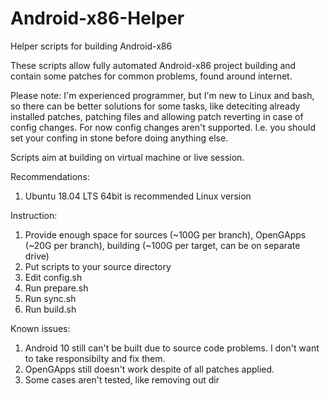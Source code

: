 # Android-x86-Helper
Helper scripts for building Android-x86

These scripts allow fully automated Android-x86 project building and contain some patches for common problems, found around internet.

Please note: I'm experienced programmer, but I'm new to Linux and bash, so there can be better solutions for some tasks, like deteciting already installed patches, patching files and allowing patch reverting in case of config changes. For now config changes aren't supported. I.e. you should set your confing in stone before doing anything else.

Scripts aim at building on virtual machine or live session.

Recommendations:
1) Ubuntu 18.04 LTS 64bit is recommended Linux version

Instruction:
1) Provide enough space for sources (~100G per branch), OpenGApps (~20G per branch), building (~100G per target, can be on separate drive)
2) Put scripts to your source directory
3) Edit config.sh
4) Run prepare.sh
5) Run sync.sh
6) Run build.sh

Known issues:
1) Android 10 still can't be built due to source code problems. I don't want to take responsibilty and fix them.
2) OpenGApps still doesn't work despite of all patches applied.
3) Some cases aren't tested, like removing out dir
